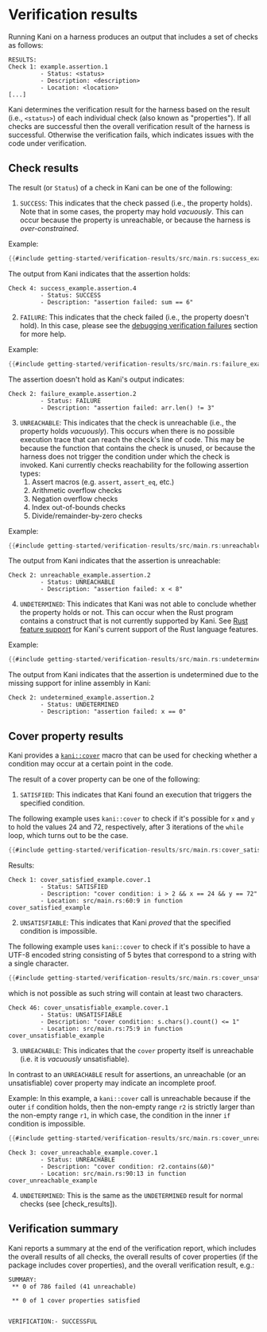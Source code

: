 # Verification results

Running Kani on a harness produces an output that includes a set of checks as
follows:

```
RESULTS:
Check 1: example.assertion.1
         - Status: <status>
         - Description: <description>
         - Location: <location>
[...]
```

Kani determines the verification result for the harness based on the
result (i.e., `<status>`) of each individual check (also known as "properties"). If all
checks are successful then the overall verification result of the harness is successful. Otherwise the
verification fails, which indicates issues with the code under verification.

## Check results

The result (or `Status`) of a check in Kani can be one of the following:

1. `SUCCESS`: This indicates that the check passed (i.e., the property holds).
Note that in some cases, the property may hold _vacuously_. This can occur
because the property is unreachable, or because the harness is
_over-constrained_.

Example:
```rust
{{#include getting-started/verification-results/src/main.rs:success_example}}
```
The output from Kani indicates that the assertion holds:
```
Check 4: success_example.assertion.4
         - Status: SUCCESS
         - Description: "assertion failed: sum == 6"
```

2. `FAILURE`: This indicates that the check failed (i.e., the property doesn't
hold). In this case, please see the [debugging verification failures](./debugging-verification-failures.md)
section for more help.

Example:
```rust
{{#include getting-started/verification-results/src/main.rs:failure_example}}
```
The assertion doesn't hold as Kani's output indicates:
```
Check 2: failure_example.assertion.2
         - Status: FAILURE
         - Description: "assertion failed: arr.len() != 3"
```

3. `UNREACHABLE`: This indicates that the check is unreachable (i.e., the
property holds _vacuously_). This occurs when there is no possible execution
trace that can reach the check's line of code.
This may be because the function that contains the check is unused, or because
the harness does not trigger the condition under which the check is invoked.
Kani currently checks reachability for the following assertion types:
    1. Assert macros (e.g. `assert`, `assert_eq`, etc.)
    2. Arithmetic overflow checks
    3. Negation overflow checks
    4. Index out-of-bounds checks
    5. Divide/remainder-by-zero checks

Example:

```rust
{{#include getting-started/verification-results/src/main.rs:unreachable_example}}
```

The output from Kani indicates that the assertion is unreachable:
```
Check 2: unreachable_example.assertion.2
         - Status: UNREACHABLE
         - Description: "assertion failed: x < 8"
```

4. `UNDETERMINED`: This indicates that Kani was not able to conclude whether the
property holds or not. This can occur when the Rust program contains a construct
that is not currently supported by Kani. See
[Rust feature support](./rust-feature-support.md) for Kani's current support of the
Rust language features.

Example:
```rust
{{#include getting-started/verification-results/src/main.rs:undetermined_example}}
```
The output from Kani indicates that the assertion is undetermined due to the
missing support for inline assembly in Kani:
```
Check 2: undetermined_example.assertion.2
         - Status: UNDETERMINED
         - Description: "assertion failed: x == 0"
```

## Cover property results

Kani provides a [`kani::cover`](https://model-checking.github.io/kani/crates/doc/kani/macro.cover.html) macro that can be used for checking whether a condition may occur at a certain point in the code.

The result of a cover property can be one of the following:

1. `SATISFIED`: This indicates that Kani found an execution that triggers the specified condition.

The following example uses `kani::cover` to check if it's possible for `x` and `y` to hold the values 24 and 72, respectively, after 3 iterations of the `while` loop, which turns out to be the case.
```rust
{{#include getting-started/verification-results/src/main.rs:cover_satisfied_example}}
```
Results:
```
Check 1: cover_satisfied_example.cover.1
         - Status: SATISFIED
         - Description: "cover condition: i > 2 && x == 24 && y == 72"
         - Location: src/main.rs:60:9 in function cover_satisfied_example
```

2. `UNSATISFIABLE`: This indicates that Kani _proved_ that the specified condition is impossible.

The following example uses `kani::cover` to check if it's possible to have a UTF-8 encoded string consisting of 5 bytes that correspond to a string with a single character.
```rust
{{#include getting-started/verification-results/src/main.rs:cover_unsatisfiable_example}}
```
which is not possible as such string will contain at least two characters.
```
Check 46: cover_unsatisfiable_example.cover.1
         - Status: UNSATISFIABLE
         - Description: "cover condition: s.chars().count() <= 1"
         - Location: src/main.rs:75:9 in function cover_unsatisfiable_example
```

3. `UNREACHABLE`: This indicates that the `cover` property itself is unreachable (i.e. it is _vacuously_ unsatisfiable).

In contrast to an `UNREACHABLE` result for assertions, an unreachable (or an unsatisfiable) cover property may indicate an incomplete proof.

Example:
In this example, a `kani::cover` call is unreachable because if the outer `if` condition holds, then the non-empty range `r2` is strictly larger than the non-empty range `r1`, in which case, the condition in the inner `if` condition is impossible.
```rust
{{#include getting-started/verification-results/src/main.rs:cover_unreachable_example}}
```
```
Check 3: cover_unreachable_example.cover.1
         - Status: UNREACHABLE
         - Description: "cover condition: r2.contains(&0)"
         - Location: src/main.rs:90:13 in function cover_unreachable_example
```

4. `UNDETERMINED`: This is the same as the `UNDETERMINED` result for normal checks (see [check_results]).

## Verification summary

Kani reports a summary at the end of the verification report, which includes the overall results of all checks, the overall results of cover properties (if the package includes cover properties), and the overall verification result, e.g.:
```
SUMMARY:
 ** 0 of 786 failed (41 unreachable)

 ** 0 of 1 cover properties satisfied


VERIFICATION:- SUCCESSFUL
```
